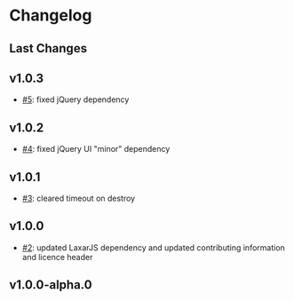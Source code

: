 # Changelog

## Last Changes


## v1.0.3

- [#5](https://github.com/LaxarJS/ax-accordion-control/issues/5): fixed jQuery dependency


## v1.0.2

- [#4](https://github.com/LaxarJS/ax-accordion-control/issues/4): fixed jQuery UI "minor" dependency


## v1.0.1

- [#3](https://github.com/LaxarJS/ax-accordion-control/issues/3): cleared timeout on destroy


## v1.0.0

- [#2](https://github.com/LaxarJS/ax-accordion-control/issues/2): updated LaxarJS dependency and updated contributing information and licence header


## v1.0.0-alpha.0
